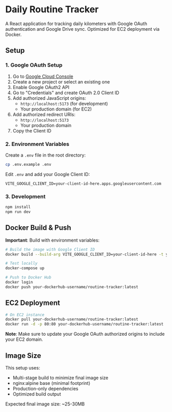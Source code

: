 # Daily Routine Tracker

A React application for tracking daily kilometers with Google OAuth authentication and Google Drive sync. Optimized for EC2 deployment via Docker.

## Setup

### 1. Google OAuth Setup

1. Go to [Google Cloud Console](https://console.cloud.google.com/)
2. Create a new project or select an existing one
3. Enable Google OAuth2 API
4. Go to "Credentials" and create OAuth 2.0 Client ID
5. Add authorized JavaScript origins:
   - `http://localhost:5173` (for development)
   - Your production domain (for EC2)
6. Add authorized redirect URIs:
   - `http://localhost:5173`
   - Your production domain
7. Copy the Client ID

### 2. Environment Variables

Create a `.env` file in the root directory:

```bash
cp .env.example .env
```

Edit `.env` and add your Google Client ID:

```
VITE_GOOGLE_CLIENT_ID=your-client-id-here.apps.googleusercontent.com
```

### 3. Development

```bash
npm install
npm run dev
```

## Docker Build & Push

**Important**: Build with environment variables:

```bash
# Build the image with Google Client ID
docker build --build-arg VITE_GOOGLE_CLIENT_ID=your-client-id-here -t your-dockerhub-username/routine-tracker:latest .

# Test locally
docker-compose up

# Push to Docker Hub
docker login
docker push your-dockerhub-username/routine-tracker:latest
```

## EC2 Deployment

```bash
# On EC2 instance
docker pull your-dockerhub-username/routine-tracker:latest
docker run -d -p 80:80 your-dockerhub-username/routine-tracker:latest
```

**Note**: Make sure to update your Google OAuth authorized origins to include your EC2 domain.

## Image Size

This setup uses:
- Multi-stage build to minimize final image size
- nginx:alpine base (minimal footprint)
- Production-only dependencies
- Optimized build output

Expected final image size: ~25-30MB
